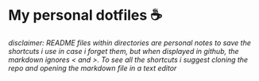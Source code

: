 # My personal dotfiles :coffee:

*disclaimer: README files within directories are personal notes to save the shortcuts i use in case i forget them, but when displayed in github, the markdown ignores \< and \>. To see all the shortcuts i suggest cloning the repo and opening the markdown file in a text editor*
